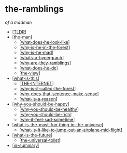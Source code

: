# the-ramblings

_of a madman_

* [[TLDR]]
* [[the-man]]
  * [[what-does-he-look-like]]
  * [[why-is-he-in-the-forest]]
  * [[why-is-he-mad]]
  * [[whats-a-hypergraph]]
  * [[why-are-they-ramblings]]
  * [[what-does-he-do]]
  * [[the-view]]
* [[what-is-this]]
  * [[THE-INTERNET]]
  * [[why-is-it-called-the-forest]]
  * [[why-does-that-sentence-make-sense]]
  * [[what-is-a-reason]]
* [[why-you-should-be-happy]]
  * [[why-you-should-be-healthy]]
  * [[why-you-should-be-rich]]
  * [[why-it-feel-sad-sometime]]
* [[what-is-the-most-fun-thing-in-the-universe]]
  * [[what-is-it-like-to-jump-out-an-airplane-mid-flight]]
* [[what-is-the-future]]
  * [[the-universal-toilet]]
* [[in-summary]]

<!-- * [[the-goal]]
* [[the-system]] -->
<!-- [[the-game]]
[[the-view]]
[[the-future]] -->

[//begin]: # "Autogenerated link references for markdown compatibility"
[TLDR]: ../bits/TLDR "TLDR"
[the-man]: the-man "the-man"
[what-does-he-look-like]: what-does-he-look-like "what-does-he-look-like"
[why-is-he-in-the-forest]: why-is-he-in-the-forest "why-is-he-in-the-forest"
[why-is-he-mad]: why-is-he-mad "why-is-he-mad"
[whats-a-hypergraph]: whats-a-hypergraph "whats-a-hypergraph"
[why-are-they-ramblings]: why-are-they-ramblings "why-are-they-ramblings"
[what-does-he-do]: what-does-he-do "what-does-he-do"
[the-view]: the-view "the-view"
[what-is-this]: what-is-this "what-is-this"
[THE-INTERNET]: THE-INTERNET "THE-INTERNET"
[why-is-it-called-the-forest]: why-is-it-called-the-forest "why-is-it-called-the-forest"
[why-does-that-sentence-make-sense]: why-does-that-sentence-make-sense "why-does-that-sentence-make-sense"
[what-is-a-reason]: what-is-a-reason "what-is-a-reason"
[why-you-should-be-happy]: why-you-should-be-happy "why-you-should-be-happy"
[why-you-should-be-healthy]: why-you-should-be-healthy "why-you-should-be-healthy"
[why-you-should-be-rich]: why-you-should-be-rich "why-you-should-be-rich"
[why-it-feel-sad-sometime]: why-it-feel-sad-sometime "why-it-feel-sad-sometime"
[what-is-the-most-fun-thing-in-the-universe]: what-is-the-most-fun-thing-in-the-universe "what-is-the-most-fun-thing-in-the-universe"
[what-is-it-like-to-jump-out-an-airplane-mid-flight]: what-is-it-like-to-jump-out-an-airplane-mid-flight "what-is-it-like-to-jump-out-an-airplane-mid-flight"
[what-is-the-future]: what-is-the-future "what-is-the-future"
[the-universal-toilet]: the-universal-toilet "the-universal-toilet"
[in-summary]: in-summary "in-summary"
[//end]: # "Autogenerated link references"